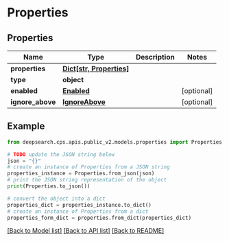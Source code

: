 # Properties


## Properties

Name | Type | Description | Notes
------------ | ------------- | ------------- | -------------
**properties** | [**Dict[str, Properties]**](Properties.md) |  | 
**type** | **object** |  | 
**enabled** | [**Enabled**](Enabled.md) |  | [optional] 
**ignore_above** | [**IgnoreAbove**](IgnoreAbove.md) |  | [optional] 

## Example

```python
from deepsearch.cps.apis.public_v2.models.properties import Properties

# TODO update the JSON string below
json = "{}"
# create an instance of Properties from a JSON string
properties_instance = Properties.from_json(json)
# print the JSON string representation of the object
print(Properties.to_json())

# convert the object into a dict
properties_dict = properties_instance.to_dict()
# create an instance of Properties from a dict
properties_form_dict = properties.from_dict(properties_dict)
```
[[Back to Model list]](../README.md#documentation-for-models) [[Back to API list]](../README.md#documentation-for-api-endpoints) [[Back to README]](../README.md)


